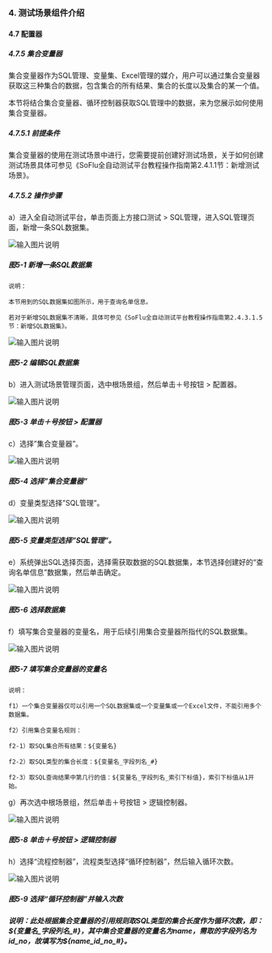 ### 4. 测试场景组件介绍

#### 4.7 配置器

##### 4.7.5 集合变量器

集合变量器作为SQL管理、变量集、Excel管理的媒介，用户可以通过集合变量器获取这三种集合的数据，包含集合的所有结果、集合的长度以及集合的某一个值。

本节将结合集合变量器、循环控制器获取SQL管理中的数据，来为您展示如何使用集合变量器。

##### 4.7.5.1 前提条件

集合变量器的使用在测试场景中进行，您需要提前创建好测试场景，关于如何创建测试场景具体可参见《SoFlu全自动测试平台教程操作指南第2.4.1.1节：新增测试场景》。

##### 4.7.5.2 操作步骤

a）进入全自动测试平台，单击页面上方接口测试 > SQL管理，进入SQL管理页面，新增一条SQL数据集。

![输入图片说明](../../../images/SoFlu%E5%85%A8%E8%87%AA%E5%8A%A8%E6%B5%8B%E8%AF%95%E5%B9%B3%E5%8F%B0%E6%95%99%E7%A8%8B/4.%20%E6%B5%8B%E8%AF%95%E5%9C%BA%E6%99%AF%E7%BB%84%E4%BB%B6%E4%BB%8B%E7%BB%8D/7.%20%E9%85%8D%E7%BD%AE%E5%99%A8/5-1.png)

##### 图5-1 新增一条SQL数据集

```
说明：

本节用到的SQL数据集如图所示，用于查询名单信息。

若对于新增SQL数据集不清晰，具体可参见《SoFlu全自动测试平台教程操作指南第2.4.3.1.5节：新增SQL数据集》。
```

![输入图片说明](../../../images/SoFlu%E5%85%A8%E8%87%AA%E5%8A%A8%E6%B5%8B%E8%AF%95%E5%B9%B3%E5%8F%B0%E6%95%99%E7%A8%8B/4.%20%E6%B5%8B%E8%AF%95%E5%9C%BA%E6%99%AF%E7%BB%84%E4%BB%B6%E4%BB%8B%E7%BB%8D/7.%20%E9%85%8D%E7%BD%AE%E5%99%A8/image.png)

##### 图5-2 编辑SQL数据集

b）进入测试场景管理页面，选中根场景组，然后单击＋号按钮 > 配置器。

![输入图片说明](../../../images/SoFlu%E5%85%A8%E8%87%AA%E5%8A%A8%E6%B5%8B%E8%AF%95%E5%B9%B3%E5%8F%B0%E6%95%99%E7%A8%8B/4.%20%E6%B5%8B%E8%AF%95%E5%9C%BA%E6%99%AF%E7%BB%84%E4%BB%B6%E4%BB%8B%E7%BB%8D/7.%20%E9%85%8D%E7%BD%AE%E5%99%A8/5-3.png)

##### 图5-3 单击＋号按钮 > 配置器

c）选择”集合变量器”。

![输入图片说明](../../../images/SoFlu%E5%85%A8%E8%87%AA%E5%8A%A8%E6%B5%8B%E8%AF%95%E5%B9%B3%E5%8F%B0%E6%95%99%E7%A8%8B/4.%20%E6%B5%8B%E8%AF%95%E5%9C%BA%E6%99%AF%E7%BB%84%E4%BB%B6%E4%BB%8B%E7%BB%8D/7.%20%E9%85%8D%E7%BD%AE%E5%99%A8/5-4.png)

##### 图5-4 选择”集合变量器”

d）变量类型选择”SQL管理”。

![输入图片说明](../../../images/SoFlu%E5%85%A8%E8%87%AA%E5%8A%A8%E6%B5%8B%E8%AF%95%E5%B9%B3%E5%8F%B0%E6%95%99%E7%A8%8B/4.%20%E6%B5%8B%E8%AF%95%E5%9C%BA%E6%99%AF%E7%BB%84%E4%BB%B6%E4%BB%8B%E7%BB%8D/7.%20%E9%85%8D%E7%BD%AE%E5%99%A8/5-5.png)

##### 图5-5 变量类型选择”SQL管理”。

e）系统弹出SQL选择页面，选择需获取数据的SQL数据集，本节选择创建好的“查询名单信息”数据集，然后单击确定。

![输入图片说明](../../../images/SoFlu%E5%85%A8%E8%87%AA%E5%8A%A8%E6%B5%8B%E8%AF%95%E5%B9%B3%E5%8F%B0%E6%95%99%E7%A8%8B/4.%20%E6%B5%8B%E8%AF%95%E5%9C%BA%E6%99%AF%E7%BB%84%E4%BB%B6%E4%BB%8B%E7%BB%8D/7.%20%E9%85%8D%E7%BD%AE%E5%99%A8/5-6.png)

##### 图5-6 选择数据集

f）填写集合变量器的变量名，用于后续引用集合变量器所指代的SQL数据集。

![输入图片说明](../../../images/SoFlu%E5%85%A8%E8%87%AA%E5%8A%A8%E6%B5%8B%E8%AF%95%E5%B9%B3%E5%8F%B0%E6%95%99%E7%A8%8B/4.%20%E6%B5%8B%E8%AF%95%E5%9C%BA%E6%99%AF%E7%BB%84%E4%BB%B6%E4%BB%8B%E7%BB%8D/7.%20%E9%85%8D%E7%BD%AE%E5%99%A8/5-7.png)

##### 图5-7 填写集合变量器的变量名

```
说明：

f1）一个集合变量器仅可以引用一个SQL数据集或一个变量集或一个Excel文件，不能引用多个数据集。

f2）引用集合变量名规则：

f2-1）取SQL集合所有结果：${变量名}

f2-2）取SQL类型的集合长度：${变量名_字段列名_#}

f2-3）取SQL查询结果中第几行的值：${变量名_字段列名_索引下标值}，索引下标值从1开始。
```

g）再次选中根场景组，然后单击＋号按钮 > 逻辑控制器。

![输入图片说明](../../../images/SoFlu%E5%85%A8%E8%87%AA%E5%8A%A8%E6%B5%8B%E8%AF%95%E5%B9%B3%E5%8F%B0%E6%95%99%E7%A8%8B/4.%20%E6%B5%8B%E8%AF%95%E5%9C%BA%E6%99%AF%E7%BB%84%E4%BB%B6%E4%BB%8B%E7%BB%8D/7.%20%E9%85%8D%E7%BD%AE%E5%99%A8/5-8.png)

##### 图5-8 单击＋号按钮 > 逻辑控制器

h）选择“流程控制器”，流程类型选择“循环控制器”，然后输入循环次数。

![输入图片说明](../../../images/SoFlu%E5%85%A8%E8%87%AA%E5%8A%A8%E6%B5%8B%E8%AF%95%E5%B9%B3%E5%8F%B0%E6%95%99%E7%A8%8B/4.%20%E6%B5%8B%E8%AF%95%E5%9C%BA%E6%99%AF%E7%BB%84%E4%BB%B6%E4%BB%8B%E7%BB%8D/7.%20%E9%85%8D%E7%BD%AE%E5%99%A8/5-9.png)

##### 图5-9 选择“循环控制器”并输入次数

##### 说明：此处根据集合变量器的引用规则取SQL类型的集合长度作为循环次数，即：${变量名_字段列名_#}，其中集合变量器的变量名为name，需取的字段列名为id_no，故填写为${name_id_no_#}。
